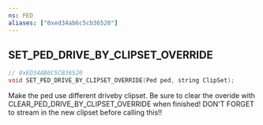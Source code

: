 ```yaml
---
ns: PED
aliases: ["0xed34ab6c5cb36520"]
---
```

## SET_PED_DRIVE_BY_CLIPSET_OVERRIDE

```c
// 0xED34AB6C5CB36520
void SET_PED_DRIVE_BY_CLIPSET_OVERRIDE(Ped ped, string ClipSet);
```

Make the ped use different driveby clipset. Be sure to clear the overide with CLEAR_PED_DRIVE_BY_CLIPSET_OVERRIDE when finished! DON'T FORGET to stream in the new clipset before calling this!!

